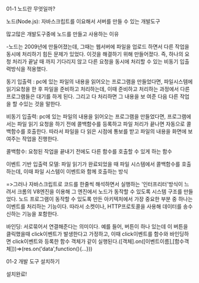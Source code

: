 01-1 노드란 무엇일까?

노드(Node.js): 자바스크립트를 이요해서 서버를 만들 수 있는 개발도구

많고많은 개발도구중에 노드를 만들고 사용하는 이유

-노드는 2009년에 만들어졌는데, 그때는 웹서버에 파일을 업로드 하면서 다른 작업을 동시에 처리하기 힘든 문제가 있었다. 이것을 해결하기 위해 만들어졌다. 즉, 하나의 요청 처리가 끝날 때 까지 기다리지 않고 다른 요청을 동시에 처리할 수 있는 비동기 입출력방식을 적용했다.

동기 입출력 :  pc에 있는 파일의 내용을 읽어오는 프로그램을 만들었다면, 파일시스템에 읽기요청을 한 후 파일을 준비하고 처리하는데, 이때 준비하고 처리하는 과정에서 다른 프로그램들은 대기를 하게 된다. 그리고 다 처리하면 그 내용을 보	여준 다음 다른 작업을 할 수있는 것을 말한다.

비동기 입출력:  pc에 있는 파일의 내용을 읽어오는 프로그램을 만들었다면, 프로그램에서는 파일 읽기 요청을 하기 전에 콜백함수를 등록하고 파일 처리가 끝나면 자동으로 콜백함수를 호출한다. 따라서 파일을 다 읽은 시점에 통보를 받고 파일의 내용을 화면에 보여주는 작업을 진행한다.

콜백함수: 요청된 작업을 끝내기 전에도 다른 함수를 호출할 수 있게 하는 함수

이벤트 기반 입출력 모델: 파일 읽기가 완료되었을 때 파일 시스템에서 콜백함수를 호출하는데, 이때 파일 시스템이 이벤트와 함께 호출하는 방식

=>그러나 자바스크립트로 코드를 한줄씩 해석하면서 실행하는 '인터프리터'방식이 느려서 크롬의 V8엔진을 이용해 그 엔진에서 노드가 동작할 수 있도록 시스템 구조를 만들었다. 노드 프로그램이 동작할 수 있도록 만든 아키텍처에서 가장 중요한 부분 중 하나는 이벤트를 처리하는 기능이다. 따라서 소켓이나, HTTP프로토콜을 사용해 데이터를 송수신하는 기능을 포함한다.

바인딩: 서로묶어서 연결해준다는 의미이다. 예를 들어, 버튼이 하나 있는데 이 버튼을 클릭했을때 click이벤트가 발생한다고 가정하고, 이때 click이벤트를 함수와 바인딩하면 click이벤트와 등록한 함수 객체가 같이 실행된다.([객체].on([이벤트이름],[함수객체]))=>(res.on('data',function(){...}))



01-2 개발 도구 설치하기

설치완료!

